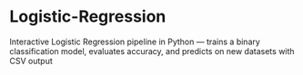 # Logistic-Regression
Interactive Logistic Regression pipeline in Python — trains a binary classification model, evaluates accuracy, and predicts on new datasets with CSV output
